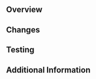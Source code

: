 ## Overview
<!-- Brief summary of the changes. Add issue number if relevant. -->


## Changes
<!-- List of changes, additions, or fixes -->



<!-- Optional, delete following section if irrelevant. -->
## Testing
<!-- Description of the test -->


## Additional Information
<!-- Any other context, screenshots, or relevant details -->
